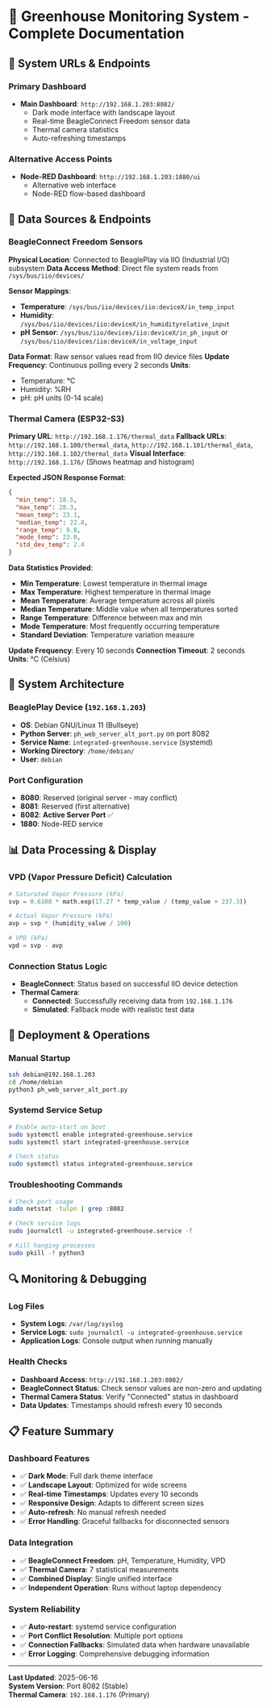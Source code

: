 # 🌱 Greenhouse Monitoring System - Complete Documentation

## 📡 **System URLs & Endpoints**

### **Primary Dashboard**
- **Main Dashboard**: `http://192.168.1.203:8082/`
  - Dark mode interface with landscape layout
  - Real-time BeagleConnect Freedom sensor data
  - Thermal camera statistics
  - Auto-refreshing timestamps

### **Alternative Access Points**
- **Node-RED Dashboard**: `http://192.168.1.203:1880/ui`
  - Alternative web interface
  - Node-RED flow-based dashboard

## 🎯 **Data Sources & Endpoints**

### **BeagleConnect Freedom Sensors**
**Physical Location**: Connected to BeaglePlay via IIO (Industrial I/O) subsystem
**Data Access Method**: Direct file system reads from `/sys/bus/iio/devices/`

**Sensor Mappings**:
- **Temperature**: `/sys/bus/iio/devices/iio:deviceX/in_temp_input`
- **Humidity**: `/sys/bus/iio/devices/iio:deviceX/in_humidityrelative_input`  
- **pH Sensor**: `/sys/bus/iio/devices/iio:deviceX/in_ph_input` or `/sys/bus/iio/devices/iio:deviceX/in_voltage_input`

**Data Format**: Raw sensor values read from IIO device files
**Update Frequency**: Continuous polling every 2 seconds
**Units**: 
- Temperature: °C
- Humidity: %RH
- pH: pH units (0-14 scale)

### **Thermal Camera (ESP32-S3)**
**Primary URL**: `http://192.168.1.176/thermal_data`
**Fallback URLs**: `http://192.168.1.100/thermal_data`, `http://192.168.1.101/thermal_data`, `http://192.168.1.102/thermal_data`
**Visual Interface**: `http://192.168.1.176/` (Shows heatmap and histogram)

**Expected JSON Response Format**:
```json
{
  "min_temp": 18.5,
  "max_temp": 28.3,
  "mean_temp": 23.1,
  "median_temp": 22.8,
  "range_temp": 9.8,
  "mode_temp": 23.0,
  "std_dev_temp": 2.4
}
```

**Data Statistics Provided**:
- **Min Temperature**: Lowest temperature in thermal image
- **Max Temperature**: Highest temperature in thermal image  
- **Mean Temperature**: Average temperature across all pixels
- **Median Temperature**: Middle value when all temperatures sorted
- **Range Temperature**: Difference between max and min
- **Mode Temperature**: Most frequently occurring temperature
- **Standard Deviation**: Temperature variation measure

**Update Frequency**: Every 10 seconds
**Connection Timeout**: 2 seconds
**Units**: °C (Celsius)

## 🔧 **System Architecture**

### **BeaglePlay Device** (`192.168.1.203`)
- **OS**: Debian GNU/Linux 11 (Bullseye)
- **Python Server**: `ph_web_server_alt_port.py` on port 8082
- **Service Name**: `integrated-greenhouse.service` (systemd)
- **Working Directory**: `/home/debian/`
- **User**: `debian`

### **Port Configuration**
- **8080**: Reserved (original server - may conflict)
- **8081**: Reserved (first alternative)
- **8082**: **Active Server Port** ✅
- **1880**: Node-RED service

## 📊 **Data Processing & Display**

### **VPD (Vapor Pressure Deficit) Calculation**
```python
# Saturated Vapor Pressure (kPa)
svp = 0.6108 * math.exp(17.27 * temp_value / (temp_value + 237.3))

# Actual Vapor Pressure (kPa)  
avp = svp * (humidity_value / 100)

# VPD (kPa)
vpd = svp - avp
```

### **Connection Status Logic**
- **BeagleConnect**: Status based on successful IIO device detection
- **Thermal Camera**: 
  - **Connected**: Successfully receiving data from `192.168.1.176`
  - **Simulated**: Fallback mode with realistic test data

## 🚀 **Deployment & Operations**

### **Manual Startup**
```bash
ssh debian@192.168.1.203
cd /home/debian
python3 ph_web_server_alt_port.py
```

### **Systemd Service Setup**
```bash
# Enable auto-start on boot
sudo systemctl enable integrated-greenhouse.service
sudo systemctl start integrated-greenhouse.service

# Check status
sudo systemctl status integrated-greenhouse.service
```

### **Troubleshooting Commands**
```bash
# Check port usage
sudo netstat -tulpn | grep :8082

# Check service logs
sudo journalctl -u integrated-greenhouse.service -f

# Kill hanging processes
sudo pkill -f python3
```

## 🔍 **Monitoring & Debugging**

### **Log Files**
- **System Logs**: `/var/log/syslog`
- **Service Logs**: `sudo journalctl -u integrated-greenhouse.service`
- **Application Logs**: Console output when running manually

### **Health Checks**
- **Dashboard Access**: `http://192.168.1.203:8082/`
- **BeagleConnect Status**: Check sensor values are non-zero and updating
- **Thermal Camera Status**: Verify "Connected" status in dashboard
- **Data Updates**: Timestamps should refresh every 10 seconds

## 📋 **Feature Summary**

### **Dashboard Features**
- ✅ **Dark Mode**: Full dark theme interface
- ✅ **Landscape Layout**: Optimized for wide screens
- ✅ **Real-time Timestamps**: Updates every 10 seconds
- ✅ **Responsive Design**: Adapts to different screen sizes
- ✅ **Auto-refresh**: No manual refresh needed
- ✅ **Error Handling**: Graceful fallbacks for disconnected sensors

### **Data Integration**
- ✅ **BeagleConnect Freedom**: pH, Temperature, Humidity, VPD
- ✅ **Thermal Camera**: 7 statistical measurements
- ✅ **Combined Display**: Single unified interface
- ✅ **Independent Operation**: Runs without laptop dependency

### **System Reliability**
- ✅ **Auto-restart**: systemd service configuration
- ✅ **Port Conflict Resolution**: Multiple port options
- ✅ **Connection Fallbacks**: Simulated data when hardware unavailable
- ✅ **Error Logging**: Comprehensive debugging information

---

**Last Updated**: 2025-06-16  
**System Version**: Port 8082 (Stable)  
**Thermal Camera**: `192.168.1.176` (Primary)
